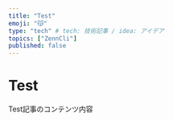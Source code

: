 ```yaml
---
title: "Test"
emoji: "😽"
type: "tech" # tech: 技術記事 / idea: アイデア
topics: ["ZennCli"]
published: false
---
```


# Test

Test記事のコンテンツ内容